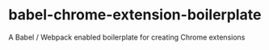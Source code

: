 # babel-chrome-extension-boilerplate
A Babel / Webpack enabled boilerplate for creating Chrome extensions
